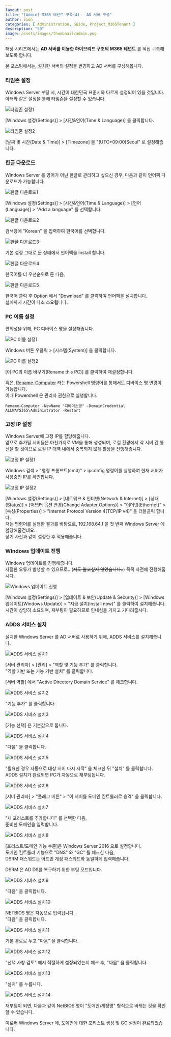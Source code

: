 ```yaml
---
layout: post
title: "[Admin] M365 테넌트 구축(4) - AD 서버 구성"
author: sion
categories: [ Administration, Guide, Project_M365Tenant ]
description: "59"
image: assets/images/thumbnail/admin.png
---
```


해당 시리즈에서는 __AD 서버를 이용한 하이브리드 구조의 M365 테넌트__ 를 직접 구축해보도록 합니다.  

본 포스팅에서는, 설치한 서버의 설정을 변경하고 AD 서버를 구성해봅니다.  

### 타임존 설정

Windows Server 부팅 시, 시간이 대한민국 표준시와 다르게 설정되어 있을 것입니다.  
아래와 같은 설정을 통해 타임존을 설정할 수 있습니다.  

<img src="{{site.baseurl}}/assets/images/59/1.png" title="타임존 설정1">  

[Windows 설정(Settings)] > [시간&언어(Time & Language)] 를 클릭합니다.  

<img src="{{site.baseurl}}/assets/images/59/2.png" title="타임존 설정2">  

[날짜 및 시간(Date & Time)] > [Timezone] 을 "(UTC+09:00)Seoul" 로 설정해줍니다.  

### 한글 다운로드

Windows Server 를 영어가 아닌 한글로 관리하고 싶으신 경우, 다음과 같이 언어팩 다운로드가 가능합니다.  

<img src="{{site.baseurl}}/assets/images/59/3.png" title="한글 다운로드1">  

[Windows 설정(Settings)] > [시간&언어(Time & Language)] > [언어(Language)] > "Add a language" 를 선택합니다.  

<img src="{{site.baseurl}}/assets/images/59/4.png" title="한글 다운로드2">  

검색창에 "Korean" 을 입력하여 한국어를 선택합니다.  

<img src="{{site.baseurl}}/assets/images/59/5.png" title="한글 다운로드3">  

기본 설정 그대로 둔 상태에서 언어팩을 Install 합니다.  

<img src="{{site.baseurl}}/assets/images/59/6.png" title="한글 다운로드4">  

한국어를 더 우선순위로 둔 다음,  

<img src="{{site.baseurl}}/assets/images/59/7.png" title="한글 다운로드5">  

한국어 클릭 후 Option 에서 "Download" 를 클릭하여 언어팩을 설치합니다.  
설치까지 시간이 다소 소요됩니다.  

### PC 이름 설정

편의성을 위해, PC 디바이스 명을 설정해줍니다.  

<img src="{{site.baseurl}}/assets/images/59/8.png" title="PC 이름 설정1">  

Windows 버튼 우클릭 > [시스템(System)] 을 클릭합니다.  

<img src="{{site.baseurl}}/assets/images/59/9.png" title="PC 이름 설정2">  

[이 PC의 이름 바꾸기(Rename this PC)] 를 클릭하여 재설정합니다.  

혹은, [Rename-Computer][1] 라는 Powershell 명령어를 통해서도 디바이스 명 변경이 가능합니다.  
이때 Powershell 은 관리자 권한으로 실행합니다.  

```
Rename-Computer -NewName "디바이스명" -DomainCredential ALLWAYS365\Administrator -Restart
```

### 고정 IP 설정

Windows Server에 고정 IP를 할당해줍니다.  
앞으로 추가될 서버들은 마찬가지로 VM을 통해 생성되며, 로컬 환경에서 각 서버 간 통신을 할 것이므로 로컬 IP 대역 내에서 중복되지 않게 할당을 진행해줍니다.  

<img src="{{site.baseurl}}/assets/images/59/24.png" title="고정 IP 설정1">  

Windows 검색 > "명령 프롬프트(cmd)" > ipconfig 명령어를 실행하여 현재 서버가 사용중인 IP를 확인합니다.  

<img src="{{site.baseurl}}/assets/images/59/25.png" title="고정 IP 설정2">  

[Windows 설정(Settings)] > [네트워크 & 인터넷(Network & Internet)] > [상태(Status)] > [어댑터 옵션 변경(Change Adapter Options)] > "이더넷(Ethernet)" > [속성(Properties)] > "Internet Protocol Version 4(TCP/IP v4)" 을 더블클릭 합니다.  
저는 명령어를 실행한 결과를 바탕으로, 192.168.64.1 을 첫 번째 Windows Server 에 할당해줄건데요.  
상기 사진과 같이 설정한 후 적용해줍니다.  


### Windows 업데이트 진행

Windows 업데이트를 진행해줍니다.  
자잘한 오류가 발생할 수 있으므로.. (~~저도 알고싶지 않았습니다..~~) 꼭꼭 사전에 진행해줍시다.  

<img src="{{site.baseurl}}/assets/images/59/26.png" title="Windows 업데이트 진행">  

[Windows 설정(Settings)] > [업데이트 & 보안(Update & Security)] > [Windows 업데이트(Windows Update)] > "지금 설치(Install now)" 를 클릭하여 설치해줍니다.  
시간이 상당히 소요되며, 재부팅이 필요하므로 인내심을 가지고 기다려줍시다.  


### ADDS 서비스 설치

설치한 Windows Server 를 AD 서버로 사용하기 위해, ADDS 서비스를 설치해줍니다.  

<img src="{{site.baseurl}}/assets/images/59/10.png" title="ADDS 서비스 설치1">  

[서버 관리자] > [관리] > "역할 및 기능 추가" 를 클릭합니다.  
"역할 기반 또는 기능 기반 설치" 를 클릭합니다.  

[서버 역할] 에서 "Active Directory Domain Service" 를 체크합니다.  

<img src="{{site.baseurl}}/assets/images/59/11.png" title="ADDS 서비스 설치2">  

"기능 추가" 를 클릭합니다.  

<img src="{{site.baseurl}}/assets/images/59/12.png" title="ADDS 서비스 설치3">  

[기능 선택] 은 기본값으로 둡니다.  

<img src="{{site.baseurl}}/assets/images/59/13.png" title="ADDS 서비스 설치4">  

"다음" 을 클릭합니다.  

<img src="{{site.baseurl}}/assets/images/59/14.png" title="ADDS 서비스 설치5">  

"필요한 경우 자동으로 대상 서버 다시 시작" 을 체크한 뒤 "설치" 를 클릭합니다.  
ADDS 설치가 완료되면 PC가 자동으로 재부팅됩니다.  

<img src="{{site.baseurl}}/assets/images/59/15.png" title="ADDS 서비스 설치6">  

[서버 관리자] > "플래그 버튼" > "이 서버를 도메인 컨트롤러로 승격" 을 클릭합니다.  

<img src="{{site.baseurl}}/assets/images/59/16.png" title="ADDS 서비스 설치7">  

"새 포리스트를 추가합니다" 를 선택한 다음,  
준비한 도메인을 입력합니다.  

<img src="{{site.baseurl}}/assets/images/59/17.png" title="ADDS 서비스 설치8">  

[포리스트/도메인 기능 수준]은 Windows Server 2016 으로 설정합니다.  
도메인 컨트롤러 기능으로 "DNS" 와 "GC" 를 체크한 다음,  
DSRM 패스워드는 어드민 계정 패스워드와 동일하게 입력해줍니다.  

DSRM 은 AD DS를 복구하기 위한 부팅 모드입니다.  

<img src="{{site.baseurl}}/assets/images/59/18.png" title="ADDS 서비스 설치9">  

"다음" 을 클릭합니다.  

<img src="{{site.baseurl}}/assets/images/59/19.png" title="ADDS 서비스 설치10">  

NETBIOS 명은 자동으로 입력됩니다.  
"다음" 을 클릭합니다.  

<img src="{{site.baseurl}}/assets/images/59/20.png" title="ADDS 서비스 설치11">  

기본 경로로 두고 "다음" 을 클릭합니다.  

<img src="{{site.baseurl}}/assets/images/59/21.png" title="ADDS 서비스 설치12">  

"선택 사항 검토" 에서 적절하게 설정되었는지 체크 후, "다음" 을 클릭합니다.  

<img src="{{site.baseurl}}/assets/images/59/22.png" title="ADDS 서비스 설치13">  

"설치" 를 누릅니다.  

<img src="{{site.baseurl}}/assets/images/59/23.png" title="ADDS 서비스 설치14">  

재부팅이 되면, 다음과 같이 NetBIOS 명이 "도메인\계정명" 형식으로 바뀌는 것을 확인할 수 있습니다.  

이로써 Windows Server 에, 도메인에 대한 포리스트 생성 및 GC 설정이 완료되었습니다.  

[1]: https://learn.microsoft.com/en-us/powershell/module/microsoft.powershell.management/rename-computer?view=powershell-7.2